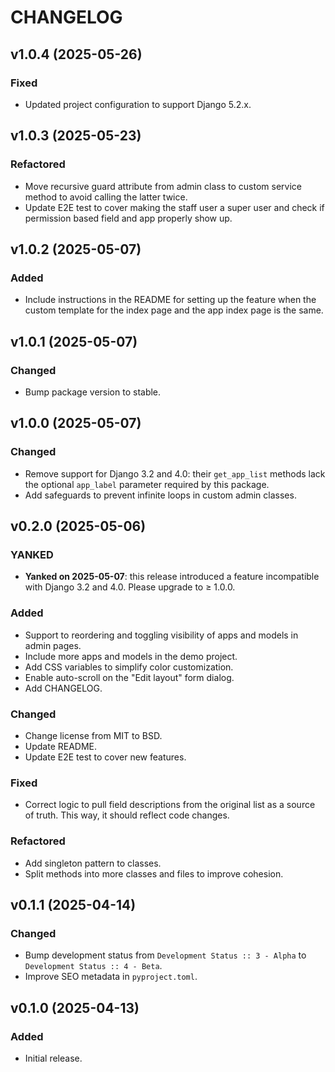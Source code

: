 # CHANGELOG

## v1.0.4 (2025-05-26)

### Fixed

- Updated project configuration to support Django 5.2.x.

## v1.0.3 (2025-05-23)

### Refactored

- Move recursive guard attribute from admin class to custom service method to avoid calling the latter twice.
- Update E2E test to cover making the staff user a super user and check if permission based field and app properly show up.

## v1.0.2 (2025-05-07)

### Added

- Include instructions in the README for setting up the feature when the custom template for the index page and the app index page is the same.

## v1.0.1 (2025-05-07)

### Changed

- Bump package version to stable.

## v1.0.0 (2025-05-07)

### Changed

- Remove support for Django 3.2 and 4.0: their `get_app_list` methods lack the optional `app_label` parameter required by this package.
- Add safeguards to prevent infinite loops in custom admin classes.

## v0.2.0 (2025-05-06)

### YANKED

- **Yanked on 2025-05-07**: this release introduced a feature incompatible with Django 3.2 and 4.0. Please upgrade to ≥ 1.0.0.

### Added

- Support to reordering and toggling visibility of apps and models in admin pages.
- Include more apps and models in the demo project.
- Add CSS variables to simplify color customization.
- Enable auto-scroll on the "Edit layout" form dialog.
- Add CHANGELOG.

### Changed

- Change license from MIT to BSD.
- Update README.
- Update E2E test to cover new features.

### Fixed

- Correct logic to pull field descriptions from the original list as a source of truth. This way, it should reflect code changes.

### Refactored

- Add singleton pattern to classes.
- Split methods into more classes and files to improve cohesion.

## v0.1.1 (2025-04-14)

### Changed

- Bump development status from `Development Status :: 3 - Alpha` to `Development Status :: 4 - Beta`.
- Improve SEO metadata in `pyproject.toml`.

## v0.1.0 (2025-04-13)

### Added

- Initial release.
